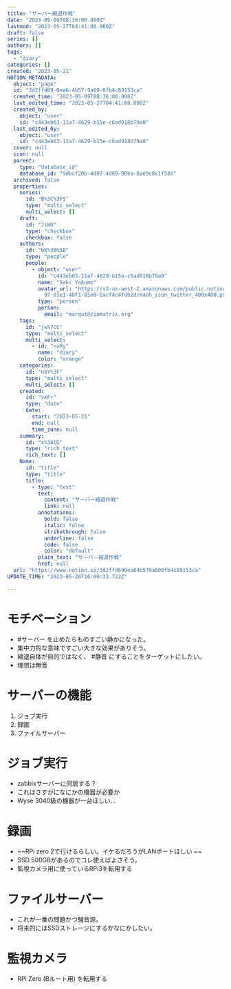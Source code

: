 ```yaml
---
title: "サーバー縮退作戦"
date: "2023-05-09T08:36:00.000Z"
lastmod: "2023-05-27T04:41:00.000Z"
draft: false
series: []
authors: []
tags:
  - "diary"
categories: []
created: "2023-05-21"
NOTION_METADATA:
  object: "page"
  id: "3d2ffd69-0ea6-4b57-9a60-0fb4c89153ca"
  created_time: "2023-05-09T08:36:00.000Z"
  last_edited_time: "2023-05-27T04:41:00.000Z"
  created_by:
    object: "user"
    id: "c443eb63-11a7-4629-b15e-c6ad918b79a0"
  last_edited_by:
    object: "user"
    id: "c443eb63-11a7-4629-b15e-c6ad918b79a0"
  cover: null
  icon: null
  parent:
    type: "database_id"
    database_id: "9dbcf20b-4d97-4d69-98ba-8ae9c8c1f58d"
  archived: false
  properties:
    series:
      id: "B%3C%3FS"
      type: "multi_select"
      multi_select: []
    draft:
      id: "JiWU"
      type: "checkbox"
      checkbox: false
    authors:
      id: "bK%3B%5B"
      type: "people"
      people:
        - object: "user"
          id: "c443eb63-11a7-4629-b15e-c6ad918b79a0"
          name: "Saki Yakumo"
          avatar_url: "https://s3-us-west-2.amazonaws.com/public.notion-static.com/3ad1c4\
            97-61e1-48f1-85e8-6acf4c4fdb2d/maoh_icon_twitter_400x400.png"
          type: "person"
          person:
            email: "marqut@ziomatrix.org"
    tags:
      id: "jw%7CC"
      type: "multi_select"
      multi_select:
        - id: "<aRy"
          name: "diary"
          color: "orange"
    categories:
      id: "nbY%3F"
      type: "multi_select"
      multi_select: []
    created:
      id: "vmFr"
      type: "date"
      date:
        start: "2023-05-21"
        end: null
        time_zone: null
    summary:
      id: "x%3AlD"
      type: "rich_text"
      rich_text: []
    Name:
      id: "title"
      type: "title"
      title:
        - type: "text"
          text:
            content: "サーバー縮退作戦"
            link: null
          annotations:
            bold: false
            italic: false
            strikethrough: false
            underline: false
            code: false
            color: "default"
          plain_text: "サーバー縮退作戦"
          href: null
  url: "https://www.notion.so/3d2ffd690ea64b579a600fb4c89153ca"
UPDATE_TIME: "2023-05-28T16:00:33.722Z"

---
```

<link rel="stylesheet" href="https://cdn.jsdelivr.net/npm/katex@0.16.2/dist/katex.min.css" integrity="sha384-bYdxxUwYipFNohQlHt0bjN/LCpueqWz13HufFEV1SUatKs1cm4L6fFgCi1jT643X" crossorigin="anonymous">


# モチベーション

- #サーバー を止めたらものすごい静かになった。
- 集中力的な意味ですごい大きな効果がありそう。
- 縮退自体が目的ではなく、 #静音 にすることをターゲットにしたい。
- 理想は無音

# サーバーの機能

1. ジョブ実行
1. 録画
1. ファイルサーバー

# ジョブ実行

- zabbixサーバーに同居する？
- これはさすがになにかの機器が必要か
- Wyse 3040級の機器が一台ほしい…

# 録画

- ~~RPi zero 2で行けるらしい。イケるだろうがLANポートほしい ~~
- SSD 500GBがあるのでコレ使えばよさそう。
- 監視カメラ用に使っているRPi3を転用する

# ファイルサーバー

- これが一番の問題かつ騒音源。
- 将来的にはSSDストレージにするかなにかしたい。

# 監視カメラ

- RPi Zero (Bルート用) を転用する
